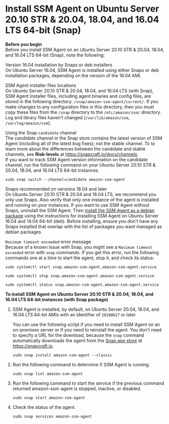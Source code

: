 # Install SSM Agent on Ubuntu Server 20\.10 STR & 20\.04, 18\.04, and 16\.04 LTS 64\-bit \(Snap\)<a name="agent-install-ubuntu-64-snap"></a>

**Before you begin**  
Before you install SSM Agent on an Ubuntu Server 20\.10 STR & 20\.04, 18\.04, and 16\.04 LTS 64\-bit \(Snap\), note the following: 

Version 16\.04 installation by Snaps or deb installers  
On Ubuntu Server 16\.04, SSM Agent is installed using either Snaps or deb installation packages, depending on the version of the 16\.04 AMI\.

SSM Agent installer files locations  
On Ubuntu Server 20\.10 STR & 20\.04, 18\.04, and 16\.04 LTS \(with Snap\), SSM Agent installer files, including agent binaries and config files, are stored in the following directory: `/snap/amazon-ssm-agent/current/`\. If you make changes to any configuration files in this directory, then you must copy these files from the `/snap` directory to the `/etc/amazon/ssm/` directory\. Log and library files haven't changed \(`/var/lib/amazon/ssm`, `/var/log/amazon/ssm`\)\.

Using the Snap `candidate` channel  
The *candidate* channel in the Snap store contains the latest version of SSM Agent \(including all of the latest bug fixes\); not the stable channel\. To to learn more about the differences between the candidate and stable channels, see **Risk\-levels** at [https://snapcraft\.io/docs/channels](https://snapcraft.io/docs/channels)\.  
If you want to track SSM Agent version information on the candidate channel, run the following command on your Ubuntu Server 20\.10 STR & 20\.04, 18\.04, and 16\.04 LTS 64\-bit instances\.  

```
sudo snap switch --channel=candidate amazon-ssm-agent
```

Snaps recommended on versions 18\.04 and later  
On Ubuntu Server 20\.10 STR & 20\.04 and 18\.04 LTS, we recommend you only use Snaps\. Also verify that only one instance of the agent is installed and running on your instances\. If you want to use SSM Agent without Snaps, uninstall the SSM Agent\. Then [install the SSM Agent as a debian package](agent-install-ubuntu-64-deb.md) using the instructions for installing SSM Agent on Ubuntu Server 16\.04 and 14\.04 64\-bit \(deb\)\. Before installing, ensure you don't have any Snaps installed that overlap with the list of packages you want managed as debian packages\.

`Maximum timeout exceeded` error message  
Because of a known issue with Snap, you might see a `Maximum timeout exceeded` error with `snap` commands\. If you get this error, run the following commands one at a time to start the agent, stop it, and check its status:   

```
sudo systemctl start snap.amazon-ssm-agent.amazon-ssm-agent.service
```

```
sudo systemctl stop snap.amazon-ssm-agent.amazon-ssm-agent.service
```

```
sudo systemctl status snap.amazon-ssm-agent.amazon-ssm-agent.service
```

**To install SSM Agent on Ubuntu Server 20\.10 STR & 20\.04, 18\.04, and 16\.04 LTS 64\-bit instances \(with Snap package\)**

1. SSM Agent is installed, by default, on Ubuntu Server 20\.04, 18\.04, and 16\.04 LTS 64\-bit AMIs with an identifier of `20180627` or later\.

   You can use the following script if you need to install SSM Agent on an on\-premises server or if you need to reinstall the agent\. You don't need to specify a URL for the download, because the `snap` command automatically downloads the agent from the [Snap app store](https://snapcraft.io/amazon-ssm-agent) at [https://snapcraft\.io](https://snapcraft.io)\.

   ```
   sudo snap install amazon-ssm-agent --classic
   ```

1. Run the following command to determine if SSM Agent is running\. 

   ```
   sudo snap list amazon-ssm-agent
   ```

1. Run the following command to start the service if the previous command returned amazon\-ssm\-agent is stopped, inactive, or disabled\.

   ```
   sudo snap start amazon-ssm-agent
   ```

1. Check the status of the agent\.

   ```
   sudo snap services amazon-ssm-agent
   ```